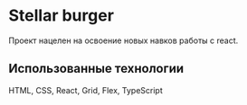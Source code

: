 # Stellar burger

Проект нацелен на освоение новых навков работы с react.

## Использованные технологии

HTML, CSS, React, Grid, Flex, TypeScript